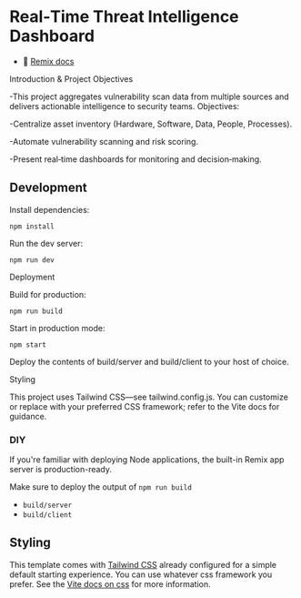 # Real‑Time Threat Intelligence Dashboard

- 📖 [Remix docs](https://remix.run/docs)

Introduction & Project Objectives

-This project aggregates vulnerability scan data from multiple sources and delivers actionable intelligence to security teams. Objectives:

-Centralize asset inventory (Hardware, Software, Data, People, Processes).

-Automate vulnerability scanning and risk scoring.

-Present real‑time dashboards for monitoring and decision‑making.
## Development

Install dependencies:
```shellscript
npm install
```

Run the dev server:

```shellscript
npm run dev
```

Deployment

Build for production:
```shellscript
npm run build
```

Start in production mode:
```shellscript
npm start
```
Deploy the contents of build/server and build/client to your host of choice.

Styling

This project uses Tailwind CSS—see tailwind.config.js. You can customize or replace with your preferred CSS framework; refer to the Vite docs for guidance.



### DIY

If you're familiar with deploying Node applications, the built-in Remix app server is production-ready.

Make sure to deploy the output of `npm run build`

- `build/server`
- `build/client`

## Styling

This template comes with [Tailwind CSS](https://tailwindcss.com/) already configured for a simple default starting experience. You can use whatever css framework you prefer. See the [Vite docs on css](https://vitejs.dev/guide/features.html#css) for more information.
